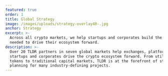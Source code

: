 ```yaml
---
featured: true
order: 1
title: Global Strategy
image: /images/uploads/strategy-overlay40-.jpg
anchor: Strategy
excerpt: >-
  Across all crypto markets, we help startups and corporates build the strategy
  needed to drive their ecosystem forward.
description: >-
  Over 20 TLDR partners in seven global markets help exchanges, platforms,
  startups and corporates drive the crypto ecosystem forward. From utility
  tokens to traditional capital markets, TLDR is at the forefront of strategic
  planning for many industry-defining projects.
---
```


